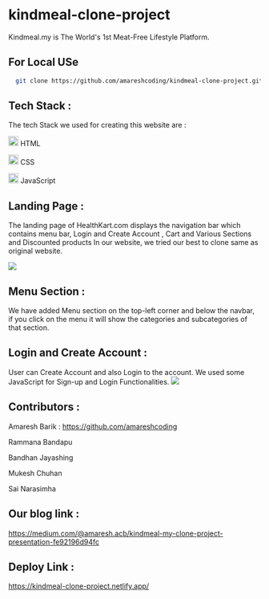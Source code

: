 # kindmeal-clone-project
Kindmeal.my is The World's 1st Meat-Free Lifestyle Platform.
 
## For Local USe
```bash
  git clone https://github.com/amareshcoding/kindmeal-clone-project.git
```

     

## Tech Stack :

The tech Stack we used for creating this website are :

<p ><img src="https://camo.githubusercontent.com/237fc767e09cfe6129076f3e89080a6b5ac5d2ac0ec717880e57435be932ba15/68747470733a2f2f63646e2d69636f6e732d706e672e666c617469636f6e2e636f6d2f3531322f3232362f3232363236392e706e67" width="20/" data-canonical-src="https://cdn-icons-png.flaticon.com/512/226/226269.png" style="max-width: 100%;"> HTML</p>

<p ><img src="https://camo.githubusercontent.com/809a763f1c8f3497709ff0a974bfe7dd11be4dd7a29085645f8e98fbaa4a26e4/68747470733a2f2f63646e2d69636f6e732d706e672e666c617469636f6e2e636f6d2f3531322f3733322f3733323139302e706e67" width="20" data-canonical-src="https://cdn-icons-png.flaticon.com/512/732/732190.png" style="max-width: 100%;"> CSS</p>

<p ><img src="https://camo.githubusercontent.com/77b9ef5fd4b0a13ff3a0b2eccccefb810efe53205f1a2d9b0b8a03604816b825/68747470733a2f2f63646e2d69636f6e732d706e672e666c617469636f6e2e636f6d2f3531322f313139392f313139393132342e706e67" width="20/" data-canonical-src="https://cdn-icons-png.flaticon.com/512/1199/1199124.png" style="max-width: 100%;"> JavaScript</p>

## Landing Page :

The landing page of HealthKart.com displays the navigation bar which contains menu bar, Login and Create Account , Cart and Various Sections and Discounted products
In our website, we tried our best to clone same as original website.

<img src="https://miro.medium.com/max/1400/1*deCg4U9bVXugqMnQ92O6YQ.png"></img>

## Menu Section :
We have added Menu section on the top-left corner and below the navbar, if you click on the menu it will show the categories and subcategories of that section.

## Login and Create Account :
User can Create Account and also Login to the account. We used some JavaScript for Sign-up and Login Functionalities.
<img src="https://miro.medium.com/max/1400/1*Og5RlgRphf8zknRylpV_rQ.png"></img>

<h2>Contributors :</h2>

 <p >Amaresh Barik : <a href="https://github.com/amareshcoding">https://github.com/amareshcoding</a></p>

 <p >Rammana Bandapu</p>

 <p >Bandhan Jayashing</p>

 <p >Mukesh Chuhan</p>
 
  <p >Sai Narasimha</p>

<h2 >Our blog link :</h2>
<p >
     <a rel="noreferrer" target="_blank" href="https://medium.com/@amaresh.acb/kindmeal-my-clone-project-presentation-fe92196d94fc" rel="nofollow">https://medium.com/@amaresh.acb/kindmeal-my-clone-project-presentation-fe92196d94fc</a>
</p>

<h2 >Deploy Link :</h2>
<p ><a rel="noreferrer" target="_blank" href="https://kindmeal-clone-project.netlify.app/" rel="nofollow">https://kindmeal-clone-project.netlify.app/</a></p>
</article>
</div>
</div>

